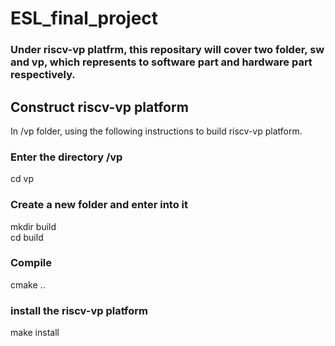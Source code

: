# ESL_final_project

### Under riscv-vp platfrm, this repositary will cover two folder, sw and vp, which represents to software part and hardware part respectively.  

## Construct riscv-vp platform  
In /vp folder,  using the following instructions to build riscv-vp platform.  

### Enter the directory /vp
  cd vp

### Create a new folder and enter into it
  mkdir build  
  cd build  

### Compile
  cmake ..

### install the riscv-vp platform
  make install


